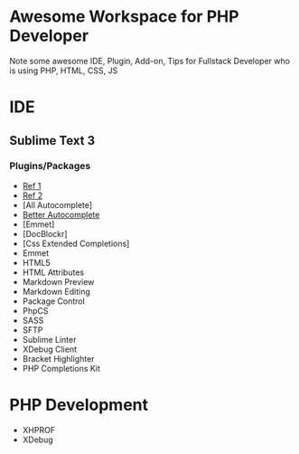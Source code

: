 # Awesome Workspace for PHP Developer
Note some awesome IDE, Plugin, Add-on, Tips for Fullstack Developer who is using PHP, HTML, CSS, JS

# IDE
## Sublime Text 3
### Plugins/Packages

- [Ref 1](http://neverstopbuilding.com/sublime-plugins-for-php)
- [Ref 2](https://mattstauffer.co/blog/sublime-text-3-for-php-developers)
- [All Autocomplete]
- [Better Autocomplete](https://packagecontrol.io/packages/Better%20Completion)
- [Emmet]
- [DocBlockr]
- [Css Extended Completions]
- Emmet
- HTML5
- HTML Attributes
- Markdown Preview
- Markdown Editing
- Package Control
- PhpCS
- SASS
- SFTP
- Sublime Linter
- XDebug Client
- Bracket Highlighter
- PHP Completions Kit

# PHP Development

- XHPROF
- XDebug
